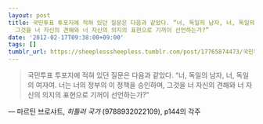 ```yaml
---
layout: post
title: 국민투표 투포지에 적혀 있던 질문은 다음과 같았다. “너, 독일의 남자, 너, 독일의 여자여. 너는 너의 정부의 이 정책을 승인하며,
  그것을 너 자신의 견해와 너 자신의 의지의 표현으로 기꺼이 선언하는가?”
date: '2012-02-17T09:38:00+09:00'
tags: []
tumblr_url: https://sheeplesssheepless.tumblr.com/post/17765874473/국민투표-투포지에-적혀-있던-질문은-다음과-같았다-너-독일의-남자-너-독일의
---
```

> 국민투표 투포지에 적혀 있던 질문은 다음과 같았다. “너, 독일의 남자, 너, 독일의 여자여. 너는 너의 정부의 이 정책을 승인하며, 그것을 너 자신의 견해와 너 자신의 의지의 표현으로 기꺼이 선언하는가?”

— 마르틴 브로샤트, _히틀러 국가_&nbsp;(9788932022109), p144의 각주
